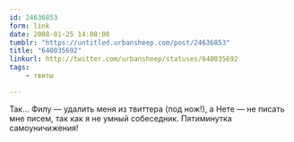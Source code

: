 ```yaml
---
id: 24636853
form: link
date: 2008-01-25 14:08:00
tumblr: "https://untitled.urbansheep.com/post/24636853"
title: "640035692"
linkurl: http://twitter.com/urbansheep/statuses/640035692
tags:
    - твиты

---
```

<p>Так&hellip; Филу — удалить меня из твиттера (под нож!), а Нете — не писать мне писем, так как я не умный собеседник. Пятиминутка самоуничижения!</p>
